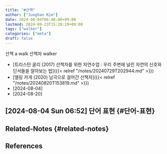 ```yaml
---
title: "#산책"
author: ["Junghan Kim"]
date: 2024-08-04T06:48:00+09:00
lastmod: 2024-09-23T15:28:19+09:00
tags: ["walker"]
categories: ["meta"]
draft: false
---
```


산책 a walk 산책자 walker

-   [트리스탄 굴리 (2017) 산책자를 위한 자연수업 : 우리 주변에 널린 자연의 신호와 단서들을 알아보는 법]({{< relref "/notes/20240729T202944.md" >}})
-   [엘링 카게 (2020) 남극으로 걸어간 산책자]({{< relref "/notes/20240820T153819.md" >}})
-   [2024-08-04]
-   [2024-08-20]


## <span class="timestamp-wrapper"><span class="timestamp">[2024-08-04 Sun 06:52] </span></span> 단어 표현 {#단어-표현}


## Related-Notes {#related-notes}

## References

<style>.csl-entry{text-indent: -1.5em; margin-left: 1.5em;}</style><div class="csl-bib-body">
</div>
